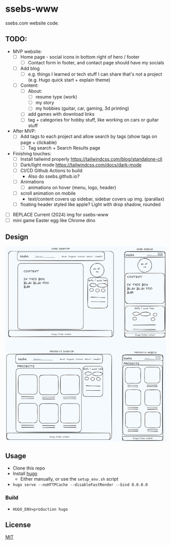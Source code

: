 # ssebs-www

ssebs.com website code. 

## TODO:
- MVP website:
  - [ ] Home page - social icons in bottom right of hero / footer
    - [ ] Contact form in footer, and contact page should have my socials
  - [ ] Add blog
    - [ ] e.g. things I learned or tech stuff I can share that's not a project (e.g. Hugo quick start + explain theme)
  - [ ] Content:
    - [ ] About:
      - [ ] resume type (work)
      - [ ] my story
      - [ ] my hobbies (guitar, car, gaming, 3d printing)
    - [ ] add games with download links
    - [ ] tag + categories for hobby stuff, like working on cars or guitar stuff
- After MVP:
  - [ ] Add tags to each project and allow search by tags (show tags on page + clickable)
    - [ ] Tag search + Search Results page
- Finishing touches:
  - [ ] Install tailwind properly https://tailwindcss.com/blog/standalone-cli
  - [ ] Dark/light mode https://tailwindcss.com/docs/dark-mode
  - [ ] CI/CD Github Actions to build
    - Also do ssebs.github.io?
  - [ ] Animations
    - [ ] animations on hover (menu, logo, header)
  - [ ] scroll animation on mobile
    - text/content covers up sidebar, sidebar covers up img. (parallax)
  - [ ] floating header styled like apple? Light with drop shadow, rounded
- [ ] REPLACE Current (2024) img for ssebs-www
- [ ] mini game Easter egg like Chrome dino

## Design
![home](.excalidraw.png)

## Usage
- Clone this repo
- Install [hugo](https://gohugo.io/)
  - Either manually, or use the `setup_env.sh` script
- `hugo serve --noHTTPCache --disableFastRender --bind 0.0.0.0`

### Build
- `HUGO_ENV=production hugo`

## License
[MIT](./LICENSE)
